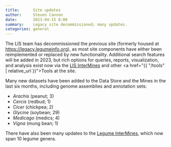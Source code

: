 ```yaml
---
title:      Site updates
author:     Steven Cannon
date:       2023-04-15 8:00
summary:    Legacy site decommissioned; many updates.
categories: general
---
```

The LIS team has decommissioned the previous site (formerly housed at https://legacy.legumeinfo.org), as most site components have either been reimplemented or replaced by new functionality. Additional search features will be added in 2023, but rich options for queries, reports, visualization, and analysis exist now via the <a href="https://mines.legumeinfo.org">LIS InterMines</a> and other <a href="{{ "/tools" | relative_url }}">Tools</a> at the site.

Many new datasets have been added to the Data Store and the Mines in the last six months, including genome assemblies and annotation sets:
* <i>Arachis</i> (peanut; 3)
* <i>Cercis</i> (redbud; 1)
* <i>Cicer</i> (chickpea; 2)
* <i>Glycine</i> (soybean; 29)
* <i>Medicago</i> (medics; 4)
* <i>Vigna</i> (mung bean; 1)

There have also been many updates to the <a href="https://mines.legumeinfo.org">Legume InterMines</a>, which now span 10 legume genera.

